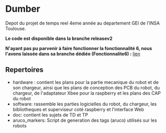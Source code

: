 # Dumber

Depot du projet de temps reel 4eme année au departement GEI de l'INSA Toulouse.

<b color="red">Le code est disponible dans la branche releasev2</b>

<b color="red">N'ayant pas pu parvenir à faire fonctionner la fonctionnalité 6, nous l'avons laissée dans sa branche dédiée (Fonctionnalite6) :</b> [lien](https://github.com/Rob174/dumber/blob/Fonctionnalite6/software/raspberry/superviseur-robot/tasks.cpp)

## Repertoires
- hardware : contient les plans pour la partie mecanique du robot et de son chargeur, ainsi que les plans de conception des PCB du robot, du chargeur, de l'adaptateur Xbee pour la raspberry  et les plans des CAP du robot
- software: rassemble les parties logicielles du robot, du chargeur, les bibliotheques et superviseur coté raspberry et l'interface Web
- doc: contient les sujets de TD et TP
- aruco_markers: Script de generation des tags (aruco) utilisés sur les robots

